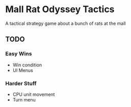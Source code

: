 # Mall Rat Odyssey Tactics

A tactical strategy game about a bunch of rats at the mall

## TODO

### Easy Wins

- Win condition
- UI Menus

### Harder Stuff

- CPU unit movement
- Turn menu

